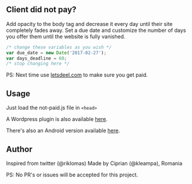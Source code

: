 ## Client did not pay?


Add opacity to the body tag and decrease it every day until their site completely fades away. Set a due date and customize the number of days you offer them until the website is fully vanished.

```javascript
/* change these variables as you wish */
var due_date = new Date('2017-02-27');
var days_deadline = 60;
/* stop changing here */
```

PS: Next time use [letsdeel.com](https://letsdeel.com ) to make sure you get paid.

## Usage
Just load the not-paid.js file in ```<head>```

A Wordpress plugin is also available [here](https://github.com/SurfEdge/not-paid-wp).

There's also an Android version available [here](https://github.com/theapache64/faded).

## Author

Inspired from twitter (@riklomas)
Made by Ciprian (@kleampa), Romania

PS: No PR's or issues will be accepted for this project. 
